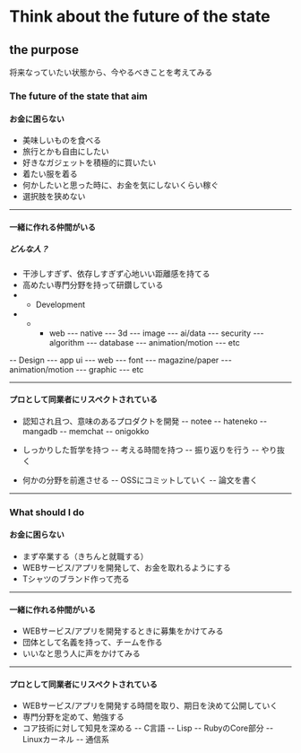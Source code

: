 # Think about the future of the state

## the purpose

将来なっていたい状態から、今やるべきことを考えてみる

### The future of the state that aim

#### お金に困らない

- 美味しいものを食べる
- 旅行とかも自由にしたい
- 好きなガジェットを積極的に買いたい
- 着たい服を着る
- 何かしたいと思った時に、お金を気にしないくらい稼ぐ
- 選択肢を狭めない

-------------------------

#### 一緒に作れる仲間がいる

##### どんな人？

- 干渉しすぎず、依存しすぎず心地いい距離感を持てる
- 高めたい専門分野を持って研鑽している
- - Development
- - - web
--- native
--- 3d
--- image
--- ai/data
--- security
--- algorithm
--- database
--- animation/motion
--- etc

-- Design
--- app ui
--- web
--- font
--- magazine/paper
--- animation/motion
--- graphic
--- etc

-------------------------

#### プロとして同業者にリスペクトされている

- 認知され且つ、意味のあるプロダクトを開発
-- notee
-- hateneko
-- mangadb
-- memchat
-- onigokko

- しっかりした哲学を持つ
-- 考える時間を持つ
-- 振り返りを行う
-- やり抜く 

- 何かの分野を前進させる
-- OSSにコミットしていく
-- 論文を書く

-------------------------

### What should I do

#### お金に困らない

- まず卒業する（きちんと就職する）
- WEBサービス/アプリを開発して、お金を取れるようにする
- Tシャツのブランド作って売る

-------------------------

#### 一緒に作れる仲間がいる

- WEBサービス/アプリを開発するときに募集をかけてみる
- 団体として名義を持って、チームを作る
- いいなと思う人に声をかけてみる

-------------------------

#### プロとして同業者にリスペクトされている

- WEBサービス/アプリを開発する時間を取り、期日を決めて公開していく
- 専門分野を定めて、勉強する
- コア技術に対して知見を深める
-- C言語
-- Lisp
-- RubyのCore部分
-- Linuxカーネル
-- 通信系
